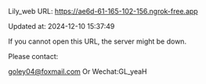 Lily_web URL: https://ae6d-61-165-102-156.ngrok-free.app

Updated at: 2024-12-10 15:37:49

If you cannot open this URL, the server might be down.

Please contact: 

goley04@foxmail.com Or Wechat:GL_yeaH